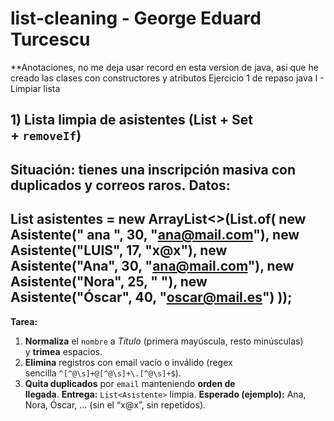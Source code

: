 # list-cleaning - George Eduard Turcescu
**Anotaciones, no me deja usar record en esta version de java, asi que he creado las clases con constructores y atributos
Ejercicio 1 de repaso java I - Limpiar lista

## **1) Lista limpia de asistentes (List + Set + `removeIf`)**

**Situación:** tienes una inscripción masiva con duplicados y correos raros. **Datos:**
------------------------------------------------------
List<Asistente> asistentes = new ArrayList<>(List.of(
  new Asistente("  ana  ", 30, "ana@mail.com"),
  new Asistente("LUIS", 17, "x@x"),
  new Asistente("Ana", 30, "ana@mail.com"),
  new Asistente("Nora", 25, "  "),
  new Asistente("Óscar", 40, "oscar@mail.es")
));
------------------------------------------------------
**Tarea:**

1. **Normaliza** el `nombre` a *Título* (primera mayúscula, resto minúsculas) y **trimea** espacios.
2. **Elimina** registros con email vacío o inválido (regex sencilla `^[^@\s]+@[^@\s]+\.[^@\s]+$`).
3. **Quita duplicados** por `email` manteniendo **orden de llegada**. **Entrega:** `List<Asistente>` limpia. **Esperado (ejemplo):** Ana, Nora, Óscar, … (sin el “x@x”, sin repetidos).
